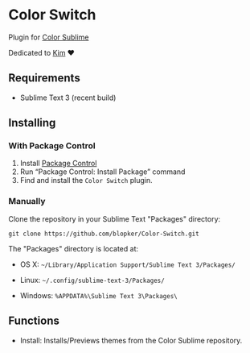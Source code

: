 Color Switch
============

Plugin for [Color Sublime](http://colorsublime.com/)

Dedicated to [Kim](https://github.com/kimeberz) :heart:

Requirements
------------
* Sublime Text 3 (recent build)

Installing
----------
### With Package Control
1. Install [Package Control](https://sublime.wbond.net/installation)
2. Run “Package Control: Install Package” command
3. Find and install the `Color Switch` plugin.

### Manually
Clone the repository in your Sublime Text "Packages" directory:

    git clone https://github.com/blopker/Color-Switch.git


The "Packages" directory is located at:

* OS X: `~/Library/Application Support/Sublime Text 3/Packages/`

* Linux: `~/.config/sublime-text-3/Packages/`

* Windows: `%APPDATA%\Sublime Text 3\Packages\`

Functions
---------
* Install: Installs/Previews themes from the Color Sublime repository.
